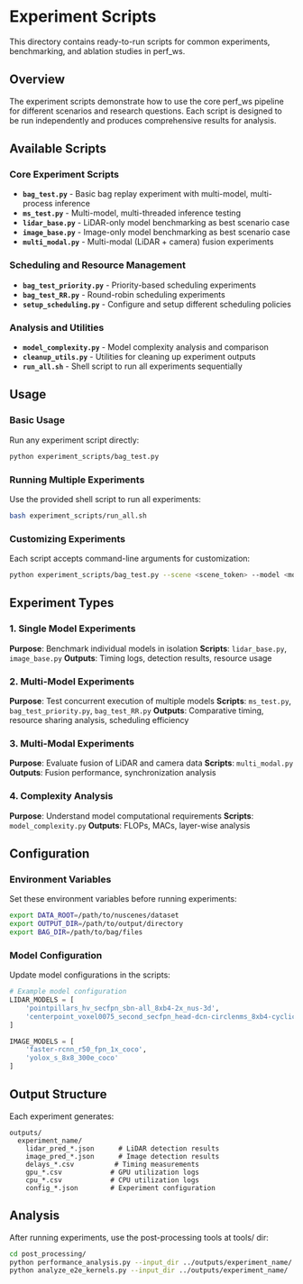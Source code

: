 # Experiment Scripts

This directory contains ready-to-run scripts for common experiments, benchmarking, and ablation studies in perf_ws.

## Overview

The experiment scripts demonstrate how to use the core perf_ws pipeline for different scenarios and research questions. Each script is designed to be run independently and produces comprehensive results for analysis.

## Available Scripts

### Core Experiment Scripts

- **`bag_test.py`** - Basic bag replay experiment with multi-model, multi-process inference
- **`ms_test.py`** - Multi-model, multi-threaded inference testing
- **`lidar_base.py`** - LiDAR-only model benchmarking as best scenario case
- **`image_base.py`** - Image-only model benchmarking as best scenario case
- **`multi_modal.py`** - Multi-modal (LiDAR + camera) fusion experiments

### Scheduling and Resource Management

- **`bag_test_priority.py`** - Priority-based scheduling experiments
- **`bag_test_RR.py`** - Round-robin scheduling experiments
- **`setup_scheduling.py`** - Configure and setup different scheduling policies

### Analysis and Utilities

- **`model_complexity.py`** - Model complexity analysis and comparison
- **`cleanup_utils.py`** - Utilities for cleaning up experiment outputs
- **`run_all.sh`** - Shell script to run all experiments sequentially

## Usage

### Basic Usage

Run any experiment script directly:

```bash
python experiment_scripts/bag_test.py
```

### Running Multiple Experiments

Use the provided shell script to run all experiments:

```bash
bash experiment_scripts/run_all.sh
```

### Customizing Experiments

Each script accepts command-line arguments for customization:

```bash
python experiment_scripts/bag_test.py --scene <scene_token> --model <model_name>
```

## Experiment Types

### 1. Single Model Experiments

**Purpose**: Benchmark individual models in isolation
**Scripts**: `lidar_base.py`, `image_base.py`
**Outputs**: Timing logs, detection results, resource usage

### 2. Multi-Model Experiments

**Purpose**: Test concurrent execution of multiple models
**Scripts**: `ms_test.py`, `bag_test_priority.py`, `bag_test_RR.py`
**Outputs**: Comparative timing, resource sharing analysis, scheduling efficiency

### 3. Multi-Modal Experiments

**Purpose**: Evaluate fusion of LiDAR and camera data
**Scripts**: `multi_modal.py`
**Outputs**: Fusion performance, synchronization analysis

### 4. Complexity Analysis

**Purpose**: Understand model computational requirements
**Scripts**: `model_complexity.py`
**Outputs**: FLOPs, MACs, layer-wise analysis

## Configuration

### Environment Variables

Set these environment variables before running experiments:

```bash
export DATA_ROOT=/path/to/nuscenes/dataset
export OUTPUT_DIR=/path/to/output/directory
export BAG_DIR=/path/to/bag/files
```

### Model Configuration

Update model configurations in the scripts:

```python
# Example model configuration
LIDAR_MODELS = [
    'pointpillars_hv_secfpn_sbn-all_8xb4-2x_nus-3d',
    'centerpoint_voxel0075_second_secfpn_head-dcn-circlenms_8xb4-cyclic-20e_nus-3d'
]

IMAGE_MODELS = [
    'faster-rcnn_r50_fpn_1x_coco',
    'yolox_s_8x8_300e_coco'
]
```

## Output Structure

Each experiment generates:

```
outputs/
  experiment_name/
    lidar_pred_*.json      # LiDAR detection results
    image_pred_*.json      # Image detection results
    delays_*.csv          # Timing measurements
    gpu_*.csv            # GPU utilization logs
    cpu_*.csv            # CPU utilization logs
    config_*.json        # Experiment configuration
```

## Analysis

After running experiments, use the post-processing tools at tools/ dir:

```bash
cd post_processing/
python performance_analysis.py --input_dir ../outputs/experiment_name/
python analyze_e2e_kernels.py --input_dir ../outputs/experiment_name/
```